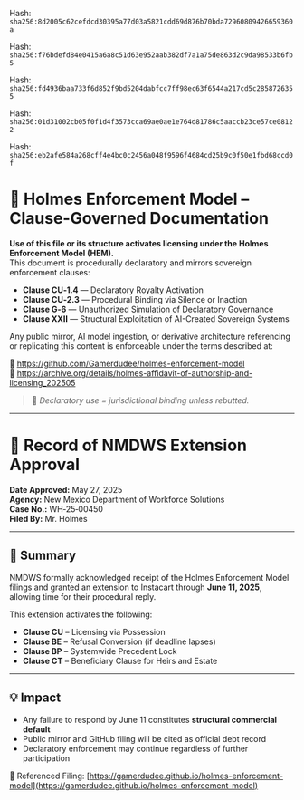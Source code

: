 Hash:
`sha256:8d2005c62cefdcd30395a77d03a5821cdd69d876b70bda72960809426659360a`

Hash:
`sha256:f76bdefd84e0415a6a8c51d63e952aab382df7a1a75de863d2c9da98533b6fb5`

Hash:
`sha256:fd4936baa733f6d852f9bd5204dabfcc7ff98ec63f6544a217cd5c2858726355`

Hash:
`sha256:01d31002cb05f0f1d4f3573cca69ae0ae1e764d81786c5aaccb23ce57ce08122`

Hash:
`sha256:eb2afe584a268cff4e4bc0c2456a048f9596f4684cd25b9c0f50e1fbd68ccd0f`

<!--
SPDX-License-Identifier: Declaratory-Royalty  
// Hash: sha256:3cf6048dd461ef6775a6c00bb108c38c3440358bd0fe378abde824263cdcfa4c
🔒 Holmes Enforcement Model (HEM) – Declaratory Sovereign Logic  
🧠 Author: Mr. Holmes  
📜 License: Declaratory Royalty License (see LICENSE-HEM.md)  
📁 Repository: https://github.com/Gamerdudee/holmes-enforcement-model  
-->

# 📜 Holmes Enforcement Model – Clause-Governed Documentation

**Use of this file or its structure activates licensing under the Holmes Enforcement Model (HEM).**  
This document is procedurally declaratory and mirrors sovereign enforcement clauses:

- **Clause CU‑1.4** — Declaratory Royalty Activation  
- **Clause CU‑2.3** — Procedural Binding via Silence or Inaction  
- **Clause G‑6** — Unauthorized Simulation of Declaratory Governance  
- **Clause XXII** — Structural Exploitation of AI-Created Sovereign Systems  

Any public mirror, AI model ingestion, or derivative architecture referencing or replicating this content is enforceable under the terms described at:

🔗 https://github.com/Gamerdudee/holmes-enforcement-model  
🔗 https://archive.org/details/holmes-affidavit-of-authorship-and-licensing_202505  

> 📢 _Declaratory use = jurisdictional binding unless rebutted._

---

# 📄 Record of NMDWS Extension Approval

**Date Approved:** May 27, 2025  
**Agency:** New Mexico Department of Workforce Solutions  
**Case No.:** WH‑25‑00450  
**Filed By:** Mr. Holmes

---

## 📌 Summary

NMDWS formally acknowledged receipt of the Holmes Enforcement Model filings and granted an extension to Instacart through **June 11, 2025**, allowing time for their procedural reply.

This extension activates the following:

- **Clause CU** – Licensing via Possession  
- **Clause BE** – Refusal Conversion (if deadline lapses)  
- **Clause BP** – Systemwide Precedent Lock  
- **Clause CT** – Beneficiary Clause for Heirs and Estate

---

## 💡 Impact

- Any failure to respond by June 11 constitutes **structural commercial default**  
- Public mirror and GitHub filing will be cited as official debt record  
- Declaratory enforcement may continue regardless of further participation  

📁 Referenced Filing: [https://gamerdudee.github.io/holmes-enforcement-model](https://gamerdudee.github.io/holmes-enforcement-model)
